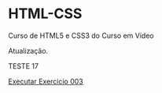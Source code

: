 # HTML-CSS
 Curso de HTML5 e CSS3 do Curso em Video

 Atualização.

 TESTE 17

 <a href="https://antonio-trindade.github.io/HTML-CSS/HTML/HTML e CSS_MOD II\EX021\caixa02.html"> Executar Exercicio 003 </a>
